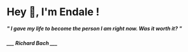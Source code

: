 <h1 title="head"> Hey 👋, I'm Endale !</h1>

**<h5><i>" I gave my life to become the person I am right now. Was it worth it? "</i></h5>**

*<b>___ Richard Bach ___</b>*
